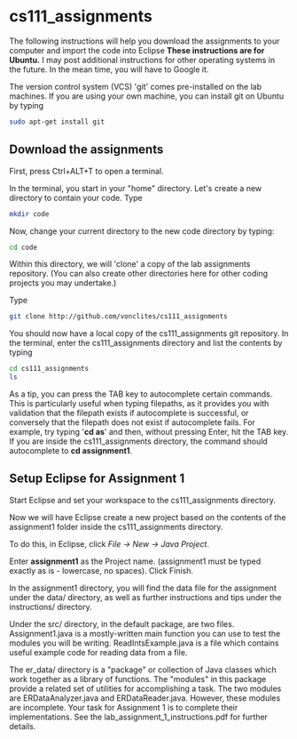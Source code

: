 # cs111_assignments

The following instructions will help you download the assignments to your computer and import the code into Eclipse
**These instructions are for Ubuntu.** I may post additional instructions for other operating systems in the future.  In the mean time, you will have to Google it.

The version control system (VCS) 'git' comes pre-installed on the lab machines. If you are using your own machine, you can install git on Ubuntu by typing

```bash
sudo apt-get install git
```

## Download the assignments
First, press Ctrl+ALT+T to open a terminal.

In the terminal, you start in your "home" directory. Let's create a new directory to contain your code.
Type
```bash
mkdir code
```
Now, change your current directory to the new code directory by typing:
```bash
cd code
```
Within this directory, we will 'clone' a copy of the lab assignments repository. (You can also create other directories here for other coding projects you may undertake.) 



Type
```bash
git clone http://github.com/vonclites/cs111_assignments
```
You should now have a local copy of the cs111_assignments git repository.
In the terminal, enter the cs111_assignments directory and list the contents by typing
```bash
cd cs111_assignments
ls
```
As a tip, you can press the TAB key to autocomplete certain commands.  This is particularly useful when typing filepaths, as it provides you with validation that the filepath exists if autocomplete is successful, or conversely that the filepath does not exist if autocomplete fails. For example, try typing '**cd as**' and then, without pressing Enter, hit the TAB key. If you are inside the cs111_assignments directory, the command should autocomplete to **cd assignment1**.

## Setup Eclipse for Assignment 1

Start Eclipse and set your workspace to the cs111_assignments directory.

Now we will have Eclipse create a new project based on the contents of the assignment1 folder inside the cs111_assignments directory. 

To do this, in Eclipse, click _File -> New -> Java Project_.

Enter **assignment1** as the Project name. (assignment1 must be typed exactly as is - lowercase, no spaces).
Click Finish.

In the assignment1 directory, you will find the data file for the assignment under the data/ directory, as well as further instructions and tips under the instructions/ directory. 

Under the src/ directory, in the default package, are two files.  Assignment1.java is a mostly-written main function you can use to test the modules you will be writing. ReadIntsExample.java is a file which contains useful example code for reading data from a file.

The er\_data/ directory is a "package" or collection of Java classes which work together as a library of functions.  The "modules" in this package provide a related set of utilities for accomplishing a task. The two modules are ERDataAnalyzer.java and ERDataReader.java. However, these modules are incomplete.  Your task for Assignment 1 is to complete their implementations.  See the lab_assignment\_1\_instructions.pdf for further details.




